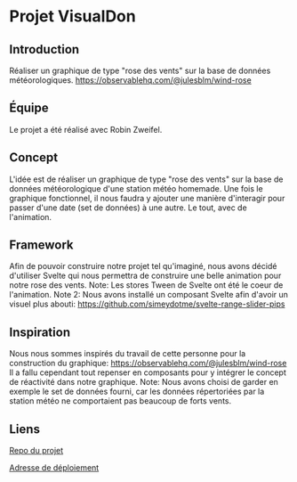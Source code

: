 # Projet VisualDon

## Introduction 
Réaliser un graphique de type "rose des vents" sur la base de données météorologiques. https://observablehq.com/@julesblm/wind-rose

## Équipe
Le projet a été réalisé avec Robin Zweifel.

## Concept
L'idée est de réaliser un graphique de type "rose des vents" sur la base de données météorologique d'une station météo homemade. Une fois le graphique fonctionnel, il nous faudra y ajouter une manière d'interagir pour passer d'une date (set de données) à une autre. Le tout, avec de l'animation.

## Framework 
Afin de pouvoir construire notre projet tel qu'imaginé, nous avons décidé d'utiliser Svelte qui nous permettra de construire une belle animation pour notre rose des vents. Note: Les stores Tween de Svelte ont été le coeur de l'animation. Note 2: Nous avons installé un composant Svelte afin d'avoir un visuel plus abouti: https://github.com/simeydotme/svelte-range-slider-pips

## Inspiration 
Nous nous sommes inspirés du travail de cette personne pour la construction du graphique: https://observablehq.com/@julesblm/wind-rose Il a fallu cependant tout repenser en composants pour y intégrer le concept de réactivité dans notre graphique. Note: Nous avons choisi de garder en exemple le set de données fourni, car les données répertoriées par la station météo ne comportaient pas beaucoup de forts vents.

## Liens
<a href="https://github.com/zweiro/WindRose">Repo du projet</a>

<a href="https://quick-quickie.surge.sh/">Adresse de déploiement</a>
